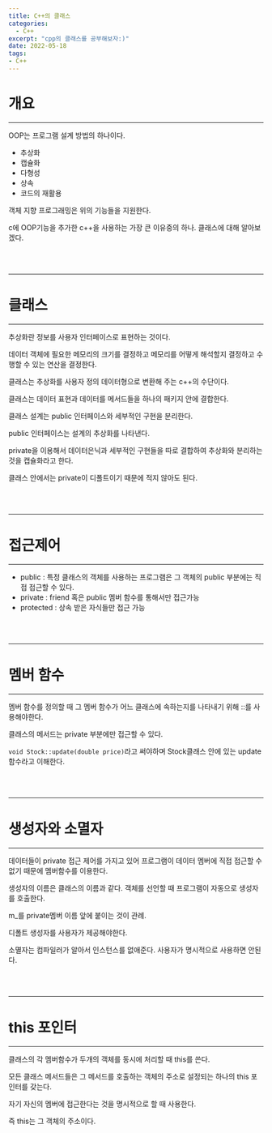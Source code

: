 ```yaml
---
title: C++의 클래스
categories:
  - C++
excerpt: "cpp의 클래스를 공부해보자:)"
date: 2022-05-18
tags:
- C++
---
```



# 개요

---

OOP는 프로그램 설계 방법의 하나이다.

* 추상화
* 캡슐화
* 다형성
* 상속
* 코드의 재활용

객체 지향 프로그래밍은 위의 기능들을 지원한다.

c에 OOP기능을 추가한 c++을 사용하는 가장 큰 이유중의 하나. 클래스에 대해 알아보겠다.

<br />
<br />

---

# 클래스

---

추상화란 정보를 사용자 인터페이스로 표현하는 것이다.

데이터 객체에 필요한 메모리의 크기를 결정하고 메모리를 어떻게 해석할지 결정하고 수행할 수 있는 연산을 결정한다.

클래스는 추상화를 사용자 정의 데이터형으로 변환해 주는 c++의 수단이다.

클래스는 데이터 표현과 데이터를 메서드들을 하나의 패키지 안에 결합한다.

클래스 설계는 public 인터페이스와 세부적인 구현을 분리한다.

public 인터페이스는 설계의 추상화를 나타낸다.

private을 이용해서 데이터은닉과 세부적인 구현들을 따로 결합하여 추상화와 분리하는 것을 캡슐화라고 한다.

클래스 안에서는 private이 디폴트이기 때문에 적지 않아도 된다.


<br />
<br />

---

# 접근제어

---

* public : 특정 클래스의 객체를 사용하는 프로그램은 그 객체의 public 부분에는 직접 접근할 수 있다.
* private : friend 혹은 public 멤버 함수를 통해서만 접근가능
* protected : 상속 받은 자식들만 접근 가능


<br />
<br />

---

# 멤버 함수

---

멤버 함수를 정의할 때 그 멤버 함수가 어느 클래스에 속하는지를 나타내기 위해 ::를 사용해야한다.

클래스의 메서드는 private 부분에만 접근할 수 있다.

`void Stock::update(double price)`라고 써야하며 Stock클래스 안에 있는 update 함수라고 이해한다.


<br />
<br />

---

# 생성자와 소멸자

---

데이터들이 private 접근 제어를 가지고 있어 프로그램이 데이터 멤버에 직접 접근할 수 없기 때문에 멤버함수를 이용한다.

생성자의 이름은 클래스의 이름과 같다. 객체를 선언할 때 프로그램이 자동으로 생성자를 호출한다.

m_를 private멤버 이름 앞에 붙이는 것이 관례.

디폴트 생성자를 사용자가 제공해야한다.

소멸자는 컴파일러가 알아서 인스턴스를 없애준다. 사용자가 명시적으로 사용하면 안된다.

<br />
<br />

---

# this 포인터

---

클래스의 각 멤버함수가 두개의 객체를 동시에 처리할 때 this를 쓴다.

모든 클래스 메서드들은 그 메서드를 호출하는 객체의 주소로 설정되는 하나의 this 포인터를 갖는다.

자기 자신의 멤버에 접근한다는 것을 명시적으로 할 때 사용한다.

즉 this는 그 객체의 주소이다.
